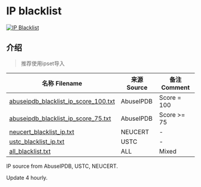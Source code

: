 # IP blacklist

[![IP Blacklist](https://github.com/LittleJake/ip-blacklist/actions/workflows/blacklist.yml/badge.svg)](https://github.com/LittleJake/ip-blacklist/actions/workflows/blacklist.yml)


## 介绍

> 推荐使用ipset导入

| 名称 Filename                                                | 来源 Source | 备注 Comment |
| ------------------------------------------------------------ | ----------- | ------------ |
| [abuseipdb_blacklist_ip_score_100.txt](https://cdn.jsdelivr.net/gh/LittleJake/ip-blacklist/abuseipdb_blacklist_ip_score_100.txt) | AbuseIPDB   | Score = 100  |
| [abuseipdb_blacklist_ip_score_75.txt](https://cdn.jsdelivr.net/gh/LittleJake/ip-blacklist/abuseipdb_blacklist_ip_score_75.txt) | AbuseIPDB   | Score >= 75  |
| [neucert_blacklist_ip.txt](https://cdn.jsdelivr.net/gh/LittleJake/ip-blacklist/neucert_blacklist_ip.txt) | NEUCERT     | -            |
| [ustc_blacklist_ip.txt](https://cdn.jsdelivr.net/gh/LittleJake/ip-blacklist/ustc_blacklist_ip.txt) | USTC        | -            |
| [all_blacklist.txt](https://cdn.jsdelivr.net/gh/LittleJake/ip-blacklist/all_blacklist.txt) | ALL         | Mixed        |


IP source from AbuseIPDB, USTC, NEUCERT.

Update 4 hourly.
